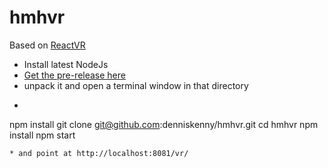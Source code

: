 # hmhvr

Based on [ReactVR](https://github.com/facebook/react-vr)

* Install latest NodeJs
* [Get the pre-release here](https://s3.amazonaws.com/static.oculus.com/reactvr/React_VR_Prerelease.zip)
* unpack it and open a terminal window in that directory
* ~~~~ 
npm install
git clone git@github.com:denniskenny/hmhvr.git 
cd hmhvr
npm install
npm start
~~~~
* and point at http://localhost:8081/vr/
